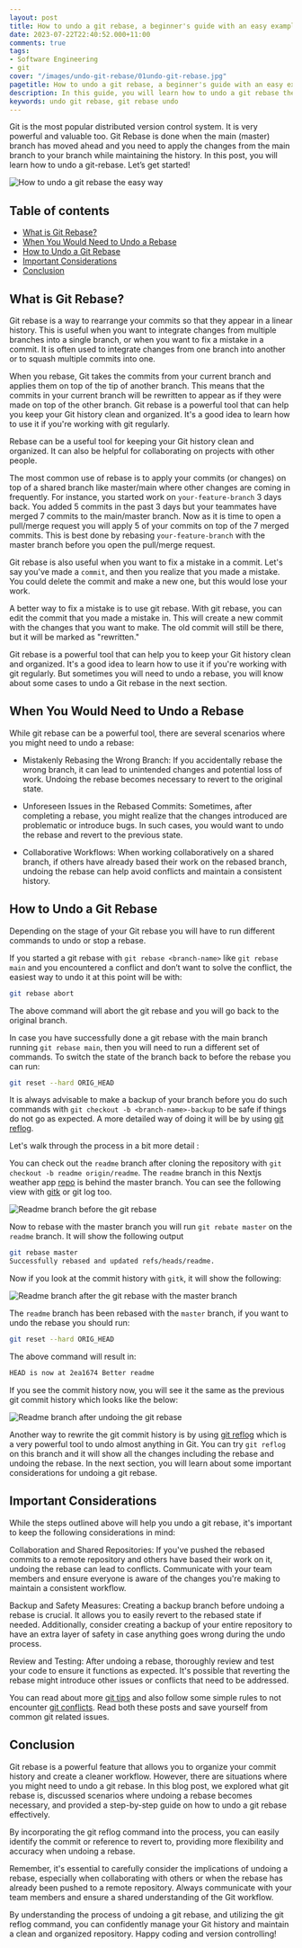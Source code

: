 ```yaml
---
layout: post
title: How to undo a git rebase, a beginner's guide with an easy example
date: 2023-07-22T22:40:52.000+11:00
comments: true
tags:
- Software Engineering
- git
cover: "/images/undo-git-rebase/01undo-git-rebase.jpg"
pagetitle: How to undo a git rebase, a beginner's guide with an easy example
description: In this guide, you will learn how to undo a git rebase the simple way with an easy to follow example with screenshots.
keywords: undo git rebase, git rebase undo
---
```

Git is the most popular distributed version control system. It is very powerful and valuable too. Git Rebase is done when the main (master) branch has moved ahead and you need to apply the changes from the main branch to your branch while maintaining the history. In this post, you will learn how to undo a git-rebase. Let’s get started!

<!-- more -->

<img class="center" src="/images/undo-git-rebase/01undo-git-rebase.jpg" title="How to undo a git rebase the easy way" alt="How to undo a git rebase the easy way">

## Table of contents

* [What is Git Rebase?](#what-is-git-rebase%3F)
* [When You Would Need to Undo a Rebase](#when-you-would-need-to-undo-a-rebase)
* [How to Undo a Git Rebase](#how-to-undo-a-git-rebase)
* [Important Considerations](#important-considerations)
* [Conclusion](#conclusion)

## What is Git Rebase?

Git rebase is a way to rearrange your commits so that they appear in a linear history. This is useful when you want to integrate changes from multiple branches into a single branch, or when you want to fix a mistake in a commit. It is often used to integrate changes from one branch into another or to squash multiple commits into one.

When you rebase, Git takes the commits from your current branch and applies them on top of the tip of another branch. This means that the commits in your current branch will be rewritten to appear as if they were made on top of the other branch. Git rebase is a powerful tool that can help you keep your Git history clean and organized. It's a good idea to learn how to use it if you're working with git regularly.

Rebase can be a useful tool for keeping your Git history clean and organized. It can also be helpful for collaborating on projects with other people.

The most common use of rebase is to apply your commits (or changes) on top of a shared branch like master/main where other changes are coming in frequently. For instance, you started work on `your-feature-branch` 3 days back. You added 5 commits in the past 3 days but your teammates have merged 7 commits to the main/master branch. Now as it is time to open a pull/merge request you will apply 5 of your commits on top of the 7 merged commits. This is best done by rebasing `your-feature-branch` with the master branch before you open the pull/merge request.

Git rebase is also useful when you want to fix a mistake in a commit. Let's say you've made a `commit`, and then you realize that you made a mistake. You could delete the commit and make a new one, but this would lose your work.

A better way to fix a mistake is to use git rebase. With git rebase, you can edit the commit that you made a mistake in. This will create a new commit with the changes that you want to make. The old commit will still be there, but it will be marked as "rewritten."

Git rebase is a powerful tool that can help you to keep your Git history clean and organized. It's a good idea to learn how to use it if you're working with git regularly. But sometimes you will need to undo a rebase, you will know about some cases to undo a Git rebase in the next section.

## When You Would Need to Undo a Rebase

While git rebase can be a powerful tool, there are several scenarios where you might need to undo a rebase:

* Mistakenly Rebasing the Wrong Branch: If you accidentally rebase the wrong branch, it can lead to unintended changes and potential loss of work. Undoing the rebase becomes necessary to revert to the original state.

* Unforeseen Issues in the Rebased Commits: Sometimes, after completing a rebase, you might realize that the changes introduced are problematic or introduce bugs. In such cases, you would want to undo the rebase and revert to the previous state.

* Collaborative Workflows: When working collaboratively on a shared branch, if others have already based their work on the rebased branch, undoing the rebase can help avoid conflicts and maintain a consistent history.

## How to Undo a Git Rebase

Depending on the stage of your Git rebase you will have to run different commands to undo or stop a rebase.

If you started a git rebase with `git rebase <branch-name>` like `git rebase main` and you encountered a conflict and don’t want to solve the conflict, the easiest way to undo it at this point will be with:

```bash
git rebase abort
```

The above command will abort the git rebase and you will go back to the original branch.

In case you have successfully done a git rebase with the main branch running `git rebase main`, then you will need to run a different set of commands. To switch the state of the branch back to before the rebase you can run:

```bash
git reset --hard ORIG_HEAD
```

It is always advisable to make a backup of your branch before you do such commands with `git checkout -b <branch-name>-backup` to be safe if things do not go as expected. A more detailed way of doing it will be by using [git reflog](https://www.atlassian.com/git/tutorials/rewriting-history/git-reflog). 

Let's walk through the process in a bit more detail :

You can check out the `readme` branch after cloning the repository with `git checkout -b readme origin/readme`. The `readme` branch in this Nextjs weather app [repo](https://github.com/geshan/nextjs-weather-geo) is behind the master branch. You can see the following view with [gitk](https://www.atlassian.com/git/tutorials/git) or git log too.

<img class="center" src="/images/undo-git-rebase/02before-git-rebase.jpg" title="Readme branch before the git rebase" alt="Readme branch before the git rebase">

Now to rebase with the master branch you will run `git rebate master` on the `readme` branch.
It will show the following output

```bash
git rebase master
Successfully rebased and updated refs/heads/readme.
```

Now if you look at the commit history with `gitk`, it will show the following:

<img class="center" src="/images/undo-git-rebase/03after-git-rebase.jpg" title="Readme branch after the git rebase with the master branch" alt="Readme branch after the git rebase with the master branch">

The `readme` branch has been rebased with the `master` branch, if you want to undo the rebase you should run:

```bash
git reset --hard ORIG_HEAD
```

The above command will result in:

```bash
HEAD is now at 2ea1674 Better readme
```

If you see the commit history now, you will see it the same as the previous git commit history which looks like the below:

<img class="center" src="/images/undo-git-rebase/04after-undoing-git-rebase.jpg" title="Readme branch after undoing the git rebase" alt="Readme branch after undoing the git rebase">

Another way to rewrite the git commit history is by using [git reflog](https://github.blog/2015-06-08-how-to-undo-almost-anything-with-git/) which is a very powerful tool to undo almost anything in Git. You can try `git reflog` on this branch and it will show all the changes including the rebase and undoing the rebase. In the next section, you will learn about some important considerations for undoing a git rebase.

## Important Considerations

While the steps outlined above will help you undo a git rebase, it's important to keep the following considerations in mind:

Collaboration and Shared Repositories: If you've pushed the rebased commits to a remote repository and others have based their work on it, undoing the rebase can lead to conflicts. Communicate with your team members and ensure everyone is aware of the changes you're making to maintain a consistent workflow.

Backup and Safety Measures: Creating a backup branch before undoing a rebase is crucial. It allows you to easily revert to the rebased state if needed. Additionally, consider creating a backup of your entire repository to have an extra layer of safety in case anything goes wrong during the undo process.

Review and Testing: After undoing a rebase, thoroughly review and test your code to ensure it functions as expected. It's possible that reverting the rebase might introduce other issues or conflicts that need to be addressed.

You can read about more [git tips](/blog/2014/07/4-git-tips-beyond-basics/) and also follow some simple rules to not encounter [git conflicts](/blog/2016/04/3-simple-rules-for-less-or-no-git-conflicts/). Read both these posts and save yourself from common git related issues.

## Conclusion

Git rebase is a powerful feature that allows you to organize your commit history and create a cleaner workflow. However, there are situations where you might need to undo a git rebase. In this blog post, we explored what git rebase is, discussed scenarios where undoing a rebase becomes necessary, and provided a step-by-step guide on how to undo a git rebase effectively.

By incorporating the git reflog command into the process, you can easily identify the commit or reference to revert to, providing more flexibility and accuracy when undoing a rebase.

Remember, it's essential to carefully consider the implications of undoing a rebase, especially when collaborating with others or when the rebase has already been pushed to a remote repository. Always communicate with your team members and ensure a shared understanding of the Git workflow.

By understanding the process of undoing a git rebase, and utilizing the git reflog command, you can confidently manage your Git history and maintain a clean and organized repository. Happy coding and version controlling!

